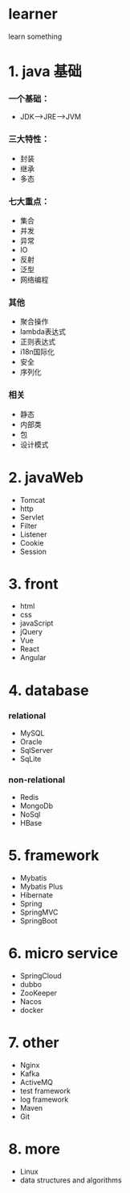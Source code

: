 # learner
learn something

# 1. java 基础
### 一个基础：
* JDK-->JRE-->JVM
### 三大特性：
* 封装
* 继承
* 多态
### 七大重点：
* 集合
* 并发
* 异常
* IO
* 反射
* 泛型
* 网络编程
### 其他
* 聚合操作
* lambda表达式
* 正则表达式
* i18n国际化
* 安全
* 序列化
### 相关
* 静态
* 内部类
* 包
* 设计模式

# 2. javaWeb
* Tomcat
* http
* Servlet
* Filter
* Listener
* Cookie
* Session

# 3. front
* html
* css
* javaScript
* jQuery
* Vue
* React
* Angular

# 4. database
### relational
* MySQL
* Oracle
* SqlServer
* SqLite
### non-relational
* Redis
* MongoDb
* NoSql
* HBase

# 5. framework
* Mybatis
* Mybatis Plus
* Hibernate
* Spring
* SpringMVC
* SpringBoot

# 6. micro service
* SpringCloud
* dubbo
* ZooKeeper
* Nacos
* docker

# 7. other
* Nginx
* Kafka
* ActiveMQ
* test framework
* log framework
* Maven
* Git

# 8. more
* Linux
* data structures and algorithms